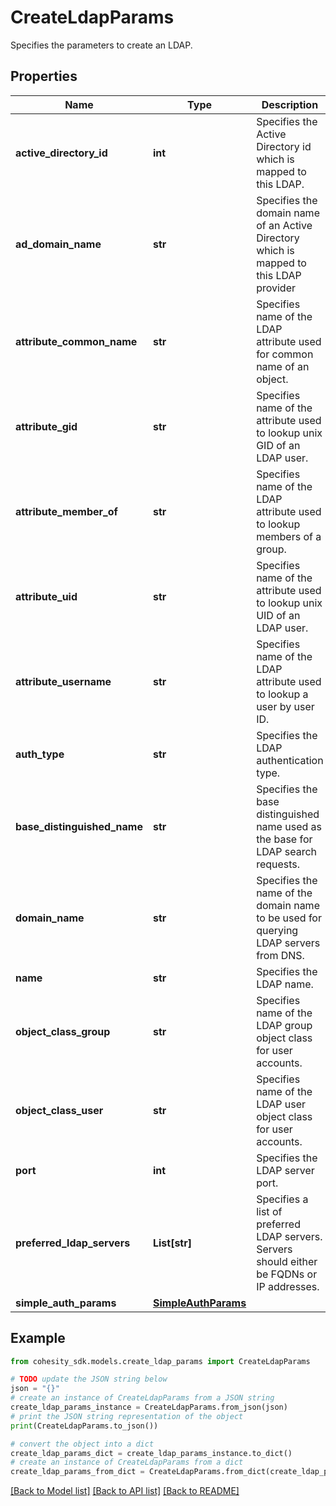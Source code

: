 # CreateLdapParams

Specifies the parameters to create an LDAP.

## Properties

Name | Type | Description | Notes
------------ | ------------- | ------------- | -------------
**active_directory_id** | **int** | Specifies the Active Directory id which is mapped to this LDAP. | [optional] 
**ad_domain_name** | **str** | Specifies the domain name of an Active Directory which is mapped to this LDAP provider | [optional] 
**attribute_common_name** | **str** | Specifies name of the LDAP attribute used for common name of an object. | [optional] 
**attribute_gid** | **str** | Specifies name of the attribute used to lookup unix GID of an LDAP user. | [optional] 
**attribute_member_of** | **str** | Specifies name of the LDAP attribute used to lookup members of a group. | [optional] 
**attribute_uid** | **str** | Specifies name of the attribute used to lookup unix UID of an LDAP user. | [optional] 
**attribute_username** | **str** | Specifies name of the LDAP attribute used to lookup a user by user ID. | [optional] 
**auth_type** | **str** | Specifies the LDAP authentication type. | 
**base_distinguished_name** | **str** | Specifies the base distinguished name used as the base for LDAP search requests. | 
**domain_name** | **str** | Specifies the name of the domain name to be used for querying LDAP servers from DNS. | [optional] 
**name** | **str** | Specifies the LDAP name. | 
**object_class_group** | **str** | Specifies name of the LDAP group object class for user accounts. | [optional] 
**object_class_user** | **str** | Specifies name of the LDAP user object class for user accounts. | [optional] 
**port** | **int** | Specifies the LDAP server port. | [optional] 
**preferred_ldap_servers** | **List[str]** | Specifies a list of preferred LDAP servers. Servers should either be FQDNs or IP addresses. | [optional] 
**simple_auth_params** | [**SimpleAuthParams**](SimpleAuthParams.md) |  | [optional] 

## Example

```python
from cohesity_sdk.models.create_ldap_params import CreateLdapParams

# TODO update the JSON string below
json = "{}"
# create an instance of CreateLdapParams from a JSON string
create_ldap_params_instance = CreateLdapParams.from_json(json)
# print the JSON string representation of the object
print(CreateLdapParams.to_json())

# convert the object into a dict
create_ldap_params_dict = create_ldap_params_instance.to_dict()
# create an instance of CreateLdapParams from a dict
create_ldap_params_from_dict = CreateLdapParams.from_dict(create_ldap_params_dict)
```
[[Back to Model list]](../README.md#documentation-for-models) [[Back to API list]](../README.md#documentation-for-api-endpoints) [[Back to README]](../README.md)


